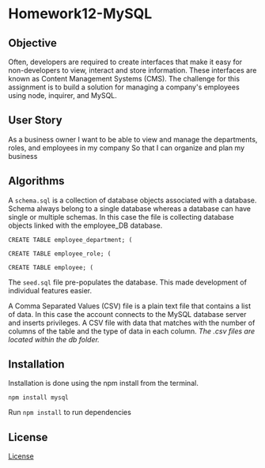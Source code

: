 # Homework12-MySQL

## Objective

Often, developers are required to create interfaces that make it easy for non-developers to view, interact and store information. These interfaces are known as Content Management Systems (CMS). The challenge for this assignment is to build a solution for managing a company's employees using node, inquirer, and MySQL.

## User Story

As a business owner
I want to be able to view and manage the departments, roles, and employees in my company
So that I can organize and plan my business

## Algorithms

A `schema.sql` is a collection of database objects associated with a database.  Schema always belong to a single database whereas a database can have single or multiple schemas. In this case the file is collecting database objects linked with the employee_DB database.
```
CREATE TABLE employee_department; (
```
```
CREATE TABLE employee_role; (
```
```
CREATE TABLE employee; (
```

The `seed.sql` file pre-populates the database. This made development of individual features easier.

A Comma Separated Values (CSV) file is a plain text file that contains a list of data. In this case the account connects to the MySQL database server and inserts privileges. A CSV file with data that matches with the number of columns of the table and the type of data in each column. _The .csv files are located within the db folder._

## Installation

Installation is done using the npm install from the terminal.
```
npm install mysql
```
Run `npm install` to run dependencies

## License
[License](https://choosealicense.com/licenses/mit)

